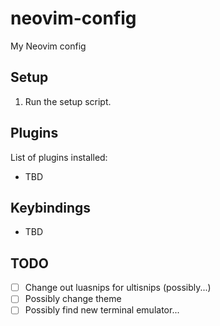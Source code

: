 # neovim-config
My Neovim config

## Setup
1. Run the setup script.

## Plugins
List of plugins installed:
- TBD

## Keybindings
- TBD

## TODO
- [ ] Change out luasnips for ultisnips (possibly...)
- [ ] Possibly change theme
- [ ] Possibly find new terminal emulator...
